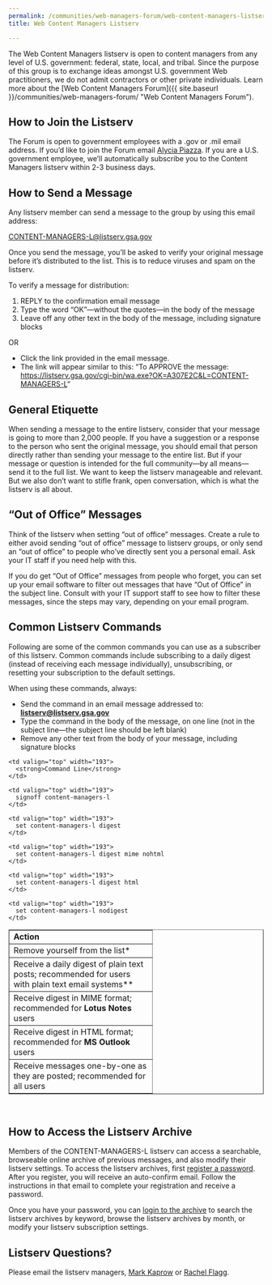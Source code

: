 ```yaml
---
permalink: /communities/web-managers-forum/web-content-managers-listserv/
title: Web Content Managers Listserv

---
```


The Web Content Managers listserv is open to content managers from any level of U.S. government: federal, state, local, and tribal. Since the purpose of this group is to exchange ideas amongst U.S. government Web practitioners, we do not admit contractors or other private individuals. Learn more about the [Web Content Managers Forum]({{ site.baseurl }}/communities/web-managers-forum/ "Web Content Managers Forum").

## How to Join the Listserv

The Forum is open to government employees with a .gov or .mil email address.  If you’d like to join the Forum email [Alycia Piazza](mailto:alycia.piazza@gsa.gov). If you are a U.S. government employee, we&#8217;ll automatically subscribe you to the Content Managers listserv within 2-3 business days.

## How to Send a Message

Any listserv member can send a message to the group by using this email address:

<CONTENT-MANAGERS-L@listserv.gsa.gov>

Once you send the message, you&#8217;ll be asked to verify your original message before it&#8217;s distributed to the list. This is to reduce viruses and spam on the listserv.

To verify a message for distribution:

  1. REPLY to the confirmation email message
  2. Type the word &#8220;OK&#8221;—without the quotes—in the body of the message
  3. Leave off any other text in the body of the message, including signature blocks

OR

  * Click the link provided in the email message.
  * The link will appear similar to this:  &#8220;To APPROVE the message: <a href="https://listserv.gsa.gov/cgi-bin/wa.exe?OK=A3042E6C&L=CONTENT-MANAGERS-L" target="_blank">https://listserv.gsa.gov/cgi-bin/wa.exe?OK=A307E2C&L=CONTENT-MANAGERS-L</a>&#8220;

## General Etiquette

When sending a message to the entire listserv, consider that your message is going to more than 2,000 people. If you have a suggestion or a response to the person who sent the original message, you should email that person directly rather than sending your message to the entire list. But if your message or question is intended for the full community—by all means—send it to the full list. We want to keep the listserv manageable and relevant. But we also don&#8217;t want to stifle frank, open conversation, which is what the listserv is all about.

## &#8220;Out of Office&#8221; Messages

Think of the listserv when setting &#8220;out of office&#8221; messages. Create a rule to either avoid sending &#8220;out of office&#8221; message to listserv groups, or only send an &#8220;out of office&#8221; to people who&#8217;ve directly sent you a personal email. Ask your IT staff if you need help with this.

If you do get &#8220;Out of Office&#8221; messages from people who forget, you can set up your email software to filter out messages that have &#8220;Out of Office&#8221; in the subject line. Consult with your IT support staff to see how to filter these messages, since the steps may vary, depending on your email program.

## Common Listserv Commands

Following are some of the common commands you can use as a subscriber of this listserv. Common commands include subscribing to a daily digest (instead of receiving each message individually), unsubscribing, or resetting your subscription to the default settings.

When using these commands, always:

  * Send the command in an email message addressed to:  [**listserv@listserv.gsa.gov**](mailto:listserv@listserv.gsa.gov)
  * Type the command in the body of the message, on one line (not in the subject line—the subject line should be left blank)
  * Remove any other text from the body of your message, including signature blocks

<table border="1" width="475">
  <tr valign="top">
    <td width="266">
      <strong>Action</strong>
    </td>
    
    <td valign="top" width="193">
      <strong>Command Line</strong>
    </td>
  </tr>
  
  <tr valign="top">
    <td>
      Remove yourself from the list*
    </td>
    
    <td valign="top" width="193">
      signoff content-managers-l
    </td>
  </tr>
  
  <tr valign="top">
    <td>
      Receive a daily digest of plain text posts; recommended for users with plain text email systems**
    </td>
    
    <td valign="top" width="193">
      set content-managers-l digest
    </td>
  </tr>
  
  <tr valign="top">
    <td>
      Receive digest in MIME format; recommended for <strong>Lotus Notes</strong> users
    </td>
    
    <td valign="top" width="193">
      set content-managers-l digest mime nohtml
    </td>
  </tr>
  
  <tr valign="top">
    <td>
      Receive digest in HTML format; recommended for <strong>MS Outlook</strong> users
    </td>
    
    <td valign="top" width="193">
      set content-managers-l digest html
    </td>
  </tr>
  
  <tr valign="top">
    <td>
      Receive messages one-by-one as they are posted; recommended for all users
    </td>
    
    <td valign="top" width="193">
      set content-managers-l nodigest
    </td>
  </tr>
</table>

&nbsp;

## How to Access the Listserv Archive

Members of the CONTENT-MANAGERS-L listserv can access a searchable, browseable online archive of previous messages, and also modify their listserv settings. To access the listserv archives, first [register a password](https://listserv.gsa.gov/cgi-bin/wa.exe?GETPW1). After you register, you will receive an auto-confirm email. Follow the instructions in that email to complete your registration and receive a password.

Once you have your password, you can [login to the archive](https://listserv.gsa.gov/cgi-bin/wa.exe?LOGON) to search the listserv archives by keyword, browse the listserv archives by month, or modify your listserv subscription settings.

## Listserv Questions?

Please email the listserv managers, <a title="Mark Kaprow" href="mailto:Mark.Kaprow@gsa.gov" target="_blank">Mark Kaprow</a> or <a title="Rachel Flagg" href="mailto:rachel.flagg@gsa.gov" target="_blank">Rachel Flagg</a>.